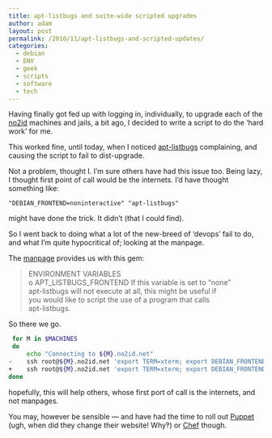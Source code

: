 ```yaml
---
title: apt-listbugs and suite-wide scripted upgrades
author: adam
layout: post
permalink: /2010/11/apt-listbugs-and-scripted-updates/
categories:
  - debian
  - ENV
  - geek
  - scripts
  - software
  - tech
---
```

Having finally got fed up with logging in, individually, to upgrade each of the [no2id][1] machines and jails, a bit ago, I decided to write a script to do the &#8216;hard work&#8217; for me.

This worked fine, until today, when I noticed [apt-listbugs][2] complaining, and causing the script to fail to dist-upgrade.

Not a problem, thought I. I&#8217;m sure others have had this issue too. Being lazy, I thought first point of call would be the internets. I&#8217;d have thought something like:

```
"DEBIAN_FRONTEND=noninteractive" "apt-listbugs"
```

might have done the trick. It didn&#8217;t (that I could find).

So I went back to doing what a lot of the new-breed of &#8216;devops&#8217; fail to do, and what I&#8217;m quite hypocritical of; looking at the manpage.

The [manpage][3] provides us with this gem:

> ENVIRONMENT VARIABLES  
> o APT\_LISTBUGS\_FRONTEND If this variable is set to &#8220;none&#8221;  
> apt-listbugs will not execute at all, this might be useful if  
> you would like to script the use of a program that calls  
> apt-listbugs. 

So there we go.

```bash
 for M in $MACHINES
 do
     echo "Connecting to ${M}.no2id.net"
-    ssh root@${M}.no2id.net 'export TERM=xterm; export DEBIAN_FRONTEND=noninteractive; apt-get update &#038;&#038; echo "" &#038;&#038; echo "" &#038;&#038; echo "This is "'${M}'".no2id.net" &#038;&#038; echo "" &#038;&#038; echo "" &#038;&#038; apt-get dist-upgrade'
+    ssh root@${M}.no2id.net 'export TERM=xterm; export DEBIAN_FRONTEND=noninteractive; export APT_LISTBUGS_FRONTEND=none; apt-get update &#038;&#038; echo "" &#038;&#038; echo "" &#038;&#038; echo "This is "'${M}'".no2id.net" &#038;&#038; echo "" &#038;&#038; echo "" &#038;&#038; apt-get dist-upgrade'
done
```

hopefully, this will help others, whose first port of call is the internets, and not manpages. 

You may, however be sensible &#8212; and have had the time to roll out [Puppet][4] (ugh, when did they change their website! Why&#8253;) or [Chef][5] though.

 [1]: http://www.no2id.net
 [2]: http://packages.debian.org/search?keywords=apt-listbugs
 [3]: http://manpages.debian.net/cgi-bin/man.cgi?query=apt-listbugs
 [4]: http://www.puppetlabs.com
 [5]: http://www.opscode.com/chef
